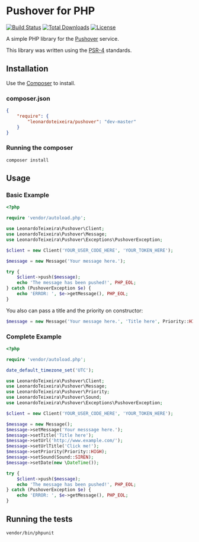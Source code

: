 # Pushover for PHP

[![Build Status](https://img.shields.io/travis/LeonardoTeixeira/pushover.svg?style=flat)](https://travis-ci.org/LeonardoTeixeira/pushover)
[![Total Downloads](https://img.shields.io/packagist/dt/leonardoteixeira/pushover.svg?style=flat)](https://packagist.org/packages/leonardoteixeira/pushover)
[![License](https://img.shields.io/packagist/l/leonardoteixeira/pushover.svg?style=flat)](https://packagist.org/packages/leonardoteixeira/pushover)

A simple PHP library for the [Pushover](https://pushover.net) service.

This library was written using the [PSR-4](http://www.php-fig.org/psr/psr-4/) standards.

## Installation

Use the [Composer](https://getcomposer.org/) to install.

### composer.json

```json
{
	"require": {
		"leonardoteixeira/pushover": "dev-master"
	}
}
```

### Running the composer

```
composer install
```

## Usage

### Basic Example

```php
<?php

require 'vendor/autoload.php';

use LeonardoTeixeira\Pushover\Client;
use LeonardoTeixeira\Pushover\Message;
use LeonardoTeixeira\Pushover\Exceptions\PushoverException;

$client = new Client('YOUR_USER_CODE_HERE', 'YOUR_TOKEN_HERE');

$message = new Message('Your message here.');

try {
    $client->push($message);
    echo 'The message has been pushed!', PHP_EOL;
} catch (PushoverException $e) {
    echo 'ERROR: ', $e->getMessage(), PHP_EOL;
}
```
You also can pass a title and the priority on constructor:

```php
$message = new Message('Your message here.', 'Title here', Priority::HIGH);
```
### Complete Example

```php
<?php

require 'vendor/autoload.php';

date_default_timezone_set('UTC');

use LeonardoTeixeira\Pushover\Client;
use LeonardoTeixeira\Pushover\Message;
use LeonardoTeixeira\Pushover\Priority;
use LeonardoTeixeira\Pushover\Sound;
use LeonardoTeixeira\Pushover\Exceptions\PushoverException;

$client = new Client('YOUR_USER_CODE_HERE', 'YOUR_TOKEN_HERE');

$message = new Message();
$message->setMessage('Your messsage here.');
$message->setTitle('Title here');
$message->setUrl('http://www.example.com/');
$message->setUrlTitle('Click me!');
$message->setPriority(Priority::HIGH);
$message->setSound(Sound::SIREN);
$message->setDate(new \DateTime());

try {
    $client->push($message);
    echo 'The message has been pushed!', PHP_EOL;
} catch (PushoverException $e) {
    echo 'ERROR: ', $e->getMessage(), PHP_EOL;
}
```

## Running the tests

```
vendor/bin/phpunit
```
